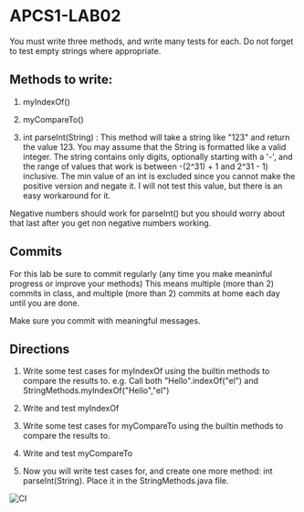 # APCS1-LAB02

You must write three methods, and write many tests for each. Do not forget to test empty strings where appropriate.

## Methods to write:

1. myIndexOf()

2. myCompareTo()

3. int parseInt(String) : This method will take a string like "123" and return the value 123. You may assume that the String is formatted like a valid integer. The string contains only digits, optionally starting with a '-', and the range of values that work is between -(2^31) + 1 and 2^31 - 1) inclusive. The min value of an int is excluded since you cannot make the positive version and negate it. I will not test this value, but there is an easy workaround for it.

Negative numbers should work for parseInt() but you should worry about that last after you get non negative numbers working.


## Commits
For this lab be sure to commit regularly (any time you make meaninful progress or improve your methods) This means multiple (more than 2) commits in class, and multiple (more than 2) commits at home each day until you are done.

Make sure you commit with meaningful messages.

## Directions
1. Write some test cases for myIndexOf using the builtin methods to compare the results to. e.g. Call both "Hello".indexOf("el") and StringMethods.myIndexOf("Hello","el")

2. Write and test myIndexOf

3. Write some test cases for myCompareTo using the builtin methods to compare the results to.

4. Write and test myCompareTo
   
6. Now you will write test cases for, and create one more method: int parseInt(String). Place it in the StringMethods.java file.

![CI](https://github.com/stuycs-k/AP1L02-T/actions/workflows/ci.yml/badge.svg)

